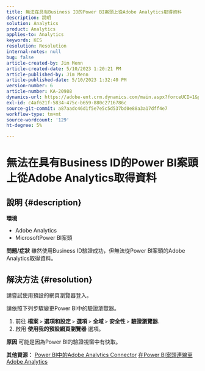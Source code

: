 ```yaml
---
title: 無法在具有Business ID的Power BI案頭上從Adobe Analytics取得資料
description: 說明
solution: Analytics
product: Analytics
applies-to: Analytics
keywords: KCS
resolution: Resolution
internal-notes: null
bug: false
article-created-by: Jim Menn
article-created-date: 5/10/2023 1:20:21 PM
article-published-by: Jim Menn
article-published-date: 5/10/2023 1:32:40 PM
version-number: 6
article-number: KA-20988
dynamics-url: https://adobe-ent.crm.dynamics.com/main.aspx?forceUCI=1&pagetype=entityrecord&etn=knowledgearticle&id=0153d469-35ef-ed11-8849-6045bd006295
exl-id: c4af621f-5834-475c-b659-880c2716786c
source-git-commit: a87aadc46d1f5e7e5c5d537bd0e88a3a17dff4e7
workflow-type: tm+mt
source-wordcount: '129'
ht-degree: 5%

---
```


# 無法在具有Business ID的Power BI案頭上從Adobe Analytics取得資料

## 說明 {#description}


<b>環境</b>

- Adobe Analytics
- MicrosoftPower BI案頭




<b>問題/症狀</b>
雖然使用Business ID驗證成功，但無法從Power BI案頭的Adobe Analytics取得資料。


## 解決方法 {#resolution}


請嘗試使用預設的網頁瀏覽器登入。

請依照下列步驟變更Power BI中的驗證瀏覽器。

1. 前往 <b>檔案</b> `>`  <b>選項和設定</b> `>`  <b>選項</b> `>`  <b>全域</b> `>`  <b>安全性</b> `>`  <b>驗證瀏覽器</b>.
2. 啟用 <b>使用我的預設網頁瀏覽器</b> 選項。


<b>原因</b>
可能是因為Power BI的驗證視窗中有快取。

<b>其他資源：</b>
[Power BI中的Adobe Analytics Connector](https://experienceleague.adobe.com/docs/analytics-learn/tutorials/integrations/power-bi/adobe-analytics-connector-in-power-bi.html?lang=en)
[在Power BI案頭連線至Adobe Analytics](https://learn.microsoft.com/en-us/power-bi/connect-data/desktop-connect-adobe-analytics)
